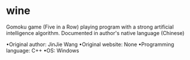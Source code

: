 # wine
Gomoku game (Five in a Row) playing program with a strong artificial intelligence algorithm. Documented in author's native language (Chinese)

•Original author: JinJie Wang
•Original website: None
•Programming language: C++
•OS: Windows
